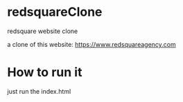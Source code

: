 # redsquareClone
redsquare website clone

a clone of this website: https://www.redsquareagency.com

# How to run it

just run the index.html
